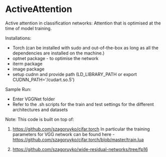 # ActiveAttention
Active attention in classification networks: Attention that is optimised at the time of model training.

Installations:
- Torch (can be installed with sudo and out-of-the-box as long as all the dependencies are installed on the machine.)
- optnet package - to optimise the network
- iterm package
- image package
- setup cudnn and provide path (LD_LIBRARY_PATH or export CUDNN_PATH='/cudart.so.5')


Sample Run:
 - Enter VGGNet folder
 - Refer to the .sh scripts for the train and test settings for the different architectures and datasets



Note: This code is built on top of:
1. https://github.com/szagoruyko/cifar.torch
In particular the training parameters for VGG network can be found here - https://github.com/szagoruyko/cifar.torch/blob/master/train.lua 

2. https://github.com/szagoruyko/wide-residual-networks/tree/fp16

